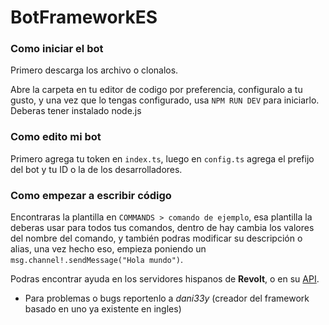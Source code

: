 # BotFrameworkES

### Como iniciar el bot

Primero descarga los archivo o clonalos.

Abre la carpeta en tu editor de codigo por preferencia, configuralo a tu gusto, y una vez que lo tengas configurado, usa ``NPM RUN DEV`` para iniciarlo.
Deberas tener instalado node.js

### Como edito mi bot

Primero agrega tu token en ``index.ts``, luego en ``config.ts`` agrega el prefijo del bot y tu ID o la de los desarrolladores. 

### Como empezar a escribir código

Encontraras la plantilla en ``COMMANDS > comando de ejemplo``, esa plantilla la deberas usar para todos tus comandos, dentro de hay cambia los valores del nombre del comando, y también podras modificar su descripción o alias, una vez hecho eso, empieza poniendo un ``msg.channel!.sendMessage("Hola mundo")``.

Podras encontrar ayuda en los servidores hispanos de **Revolt**, o en su [API](https://revolt.js.org/index.html).

* Para problemas o bugs reportenlo a *dani33y* (creador del framework basado en uno ya existente en ingles)

